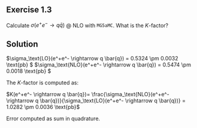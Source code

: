 ## Exercise 1.3

Calculate $\sigma(e^+e^- \rightarrow q \bar{q})$ \@ NLO with $\texttt{MG5aMC}$. What is the $K$-factor?

## Solution
$\sigma_\text{LO}(e^+e^- \rightarrow q \bar{q}) = 0.5324 \pm 0.0032  \text{pb} $
$\sigma_\text{NLO}(e^+e^- \rightarrow q \bar{q}) = 0.5474 \pm 0.0018  \text{pb} $

The $K$-factor is computed as:

$K(e^+e^- \rightarrow q \bar{q})= \frac{\sigma_\text{NLO}(e^+e^- \rightarrow q \bar{q})}{\sigma_\text{LO}(e^+e^- \rightarrow q \bar{q})} = 1.0282 \pm 0.0036 \text{pb}$

Error computed as sum in quadrature.
